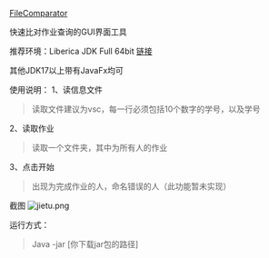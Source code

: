 [FileComparator](https://github.com/s0uths1de/FileComparator/blob/main/README.md)

快速比对作业查询的GUI界面工具

推荐环境：Liberica JDK Full 64bit [链接](https://www.injdk.cn/)

其他JDK17以上带有JavaFx均可

使用说明：
1、读信息文件
> 读取文件建议为vsc，每一行必须包括10个数字的学号，以及学号

2、读取作业
> 读取一个文件夹，其中为所有人的作业

3、点击开始
> 出现为完成作业的人，命名错误的人（此功能暂未实现）

截图
![jietu.png](src%2Fmain%2Fresources%2Ftop%2Fs0uths1de%2Ffilecomparator%2Fassets%2Fjietu.png)

运行方式：
>Java -jar [你下载jar包的路径]
